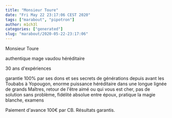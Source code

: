 ```yaml
---
title: "Monsieur Toure"
date: "Fri May 22 23:17:06 CEST 2020"
tags: ["marabout", "pipotron"]
author: m1ch3l
categories: ["generated"]
slug: "marabout/2020-05-22-23:17:06"
---
```


Monsieur Toure

authentique mage vaudou héréditaire

30 ans d'expériences

garantie 100% par ses dons et ses secrets de générations depuis avant les Toubabs à Yopougon, enorme puissance héréditaire dans une longue lignée de grands Maîtres, retour de l'être aimé ou qui vous est cher, pas de solution sans problème, fidélité absolue entre époux, pratique la magie blanche, examens

Paiement d'avance 100€ par CB. Résultats garantis.
